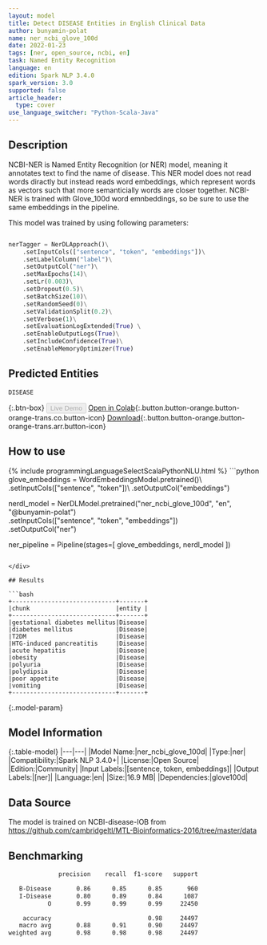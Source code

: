 ```yaml
---
layout: model
title: Detect DISEASE Entities in English Clinical Data
author: bunyamin-polat
name: ner_ncbi_glove_100d
date: 2022-01-23
tags: [ner, open_source, ncbi, en]
task: Named Entity Recognition
language: en
edition: Spark NLP 3.4.0
spark_version: 3.0
supported: false
article_header:
  type: cover
use_language_switcher: "Python-Scala-Java"
---
```


## Description

NCBI-NER is Named Entity Recognition (or NER) model, meaning it annotates text to find the name of disease. This NER model does not read words diractly but instead reads word embeddings, which represent words as vectors such that more semanticially words are closer together. NCBI-NER is trained with Glove_100d word emnbeddings, so be sure to use the same embeddings in the pipeline.

This model was trained by using following parameters:

```python

nerTagger = NerDLApproach()\
    .setInputCols(["sentence", "token", "embeddings"])\
    .setLabelColumn("label")\
    .setOutputCol("ner")\
    .setMaxEpochs(14)\
    .setLr(0.003)\
    .setDropout(0.5)\
    .setBatchSize(10)\
    .setRandomSeed(0)\
    .setValidationSplit(0.2)\
    .setVerbose(1)\
    .setEvaluationLogExtended(True) \
    .setEnableOutputLogs(True)\
    .setIncludeConfidence(True)\
    .setEnableMemoryOptimizer(True)
```

## Predicted Entities

`DISEASE`

{:.btn-box}
<button class="button button-orange" disabled>Live Demo</button>
[Open in Colab](https://colab.research.google.com/github/bunyamin-polat/Spark-NLP-NER-Model-with-NCBI-disease/blob/main/NER_Model_Training.ipynb){:.button.button-orange.button-orange-trans.co.button-icon}
[Download](https://s3.amazonaws.com/community.johnsnowlabs.com/bunyamin-polat/ner_ncbi_glove_100d_en_3.4.0_3.0_1642980603588.zip){:.button.button-orange.button-orange-trans.arr.button-icon}

## How to use



<div class="tabs-box" markdown="1">
{% include programmingLanguageSelectScalaPythonNLU.html %}
```python
glove_embeddings = WordEmbeddingsModel.pretrained()\
    .setInputCols(["sentence", "token"])\
    .setOutputCol("embeddings")

nerdl_model = NerDLModel.pretrained("ner_ncbi_glove_100d", "en", "@bunyamin-polat")\
    .setInputCols(["sentence", "token", "embeddings"])\
    .setOutputCol("ner")

ner_pipeline = Pipeline(stages=[
      glove_embeddings,
      nerdl_model
])
```

</div>

## Results

```bash
+-----------------------------+-------+
|chunk                        |entity |
+-----------------------------+-------+
|gestational diabetes mellitus|Disease|
|diabetes mellitus            |Disease|
|T2DM                         |Disease|
|HTG-induced pancreatitis     |Disease|
|acute hepatitis              |Disease|
|obesity                      |Disease|
|polyuria                     |Disease|
|polydipsia                   |Disease|
|poor appetite                |Disease|
|vomiting                     |Disease|
+-----------------------------+-------+
```

{:.model-param}
## Model Information

{:.table-model}
|---|---|
|Model Name:|ner_ncbi_glove_100d|
|Type:|ner|
|Compatibility:|Spark NLP 3.4.0+|
|License:|Open Source|
|Edition:|Community|
|Input Labels:|[sentence, token, embeddings]|
|Output Labels:|[ner]|
|Language:|en|
|Size:|16.9 MB|
|Dependencies:|glove100d|

## Data Source

The model is trained on NCBI-disease-IOB from https://github.com/cambridgeltl/MTL-Bioinformatics-2016/tree/master/data

## Benchmarking

```bash
              precision    recall  f1-score   support

   B-Disease       0.86      0.85      0.85       960
   I-Disease       0.80      0.89      0.84      1087
           O       0.99      0.99      0.99     22450

    accuracy                           0.98     24497
   macro avg       0.88      0.91      0.90     24497
weighted avg       0.98      0.98      0.98     24497
```
